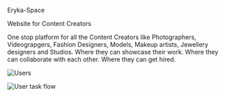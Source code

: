 Eryka-Space

Website for Content Creators

One stop platform for all the Content Creators like Photographers, Videograpgers, Fashion Designers, Models, Makeup artists, Jewellery designers and Studios. Where they can showcase their work. Where they can collaborate with each other. Where they can get hired.

![Users](https://user-images.githubusercontent.com/7583465/174273331-62cb0681-ef3c-4cf8-86a3-23389c45dfb0.jpg)

![User task flow](https://user-images.githubusercontent.com/7583465/174273414-a8aee7b5-ff21-4559-b221-bab8197efeee.jpg)

